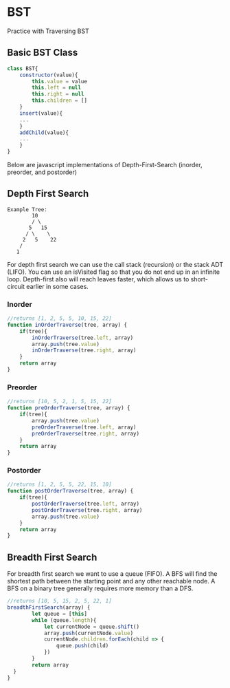# BST
Practice with Traversing BST

## Basic BST Class

```javascript
class BST{
	constructor(value){
		this.value = value
		this.left = null
		this.right = null
		this.children = []
	}
	insert(value){
	...
	}
	addChild(value){
	...
	}
}

```

Below are javascript implementations of Depth-First-Search (inorder, preorder, and postorder)

## Depth First Search

```
Example Tree:
        10
        / \
       5   15
      / \    \
     2   5    22
    /
   1
```

For depth first search we can use the call stack (recursion) or the stack ADT (LIFO). You can use an isVisited flag so that you do not end up in an infinite loop. Depth-first also will reach leaves faster, which allows us to short-circuit earlier in some cases.

### Inorder
```javascript
//returns [1, 2, 5, 5, 10, 15, 22]
function inOrderTraverse(tree, array) {
	if(tree){
		inOrderTraverse(tree.left, array)
		array.push(tree.value)
		inOrderTraverse(tree.right, array)
	}
	return array
}
```

### Preorder
```javascript
//returns [10, 5, 2, 1, 5, 15, 22]
function preOrderTraverse(tree, array) {
	if(tree){
		array.push(tree.value)
		preOrderTraverse(tree.left, array)
		preOrderTraverse(tree.right, array)
	}
	return array
}
```

### Postorder
```javascript
//returns [1, 2, 5, 5, 22, 15, 10]
function postOrderTraverse(tree, array) {
	if(tree){
		postOrderTraverse(tree.left, array)
		postOrderTraverse(tree.right, array)
		array.push(tree.value)
	}
	return array
}
```

## Breadth First Search

For breadth first search we want to use a queue (FIFO). A BFS will find the shortest path between the starting point and any other reachable node. A BFS on a binary tree generally requires more memory than a DFS.

```javascript
//returns [10, 5, 15, 2, 5, 22, 1]
breadthFirstSearch(array) {
		let queue = [this]
		while (queue.length){
			let currentNode = queue.shift()
			array.push(currentNode.value)
			currentNode.children.forEach(child => {
				queue.push(child)
			})
		}
		return array
  }
}
```
